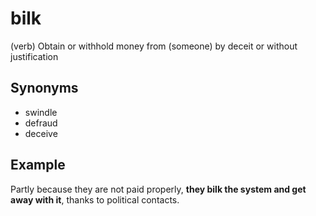 # bilk

(verb) Obtain or withhold money from (someone) by deceit or without justification

## Synonyms

+ swindle
+ defraud
+ deceive

## Example

Partly because they are not paid properly, **they bilk the system and get away with it**, thanks to political contacts.

